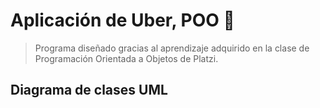 # Aplicación de Uber, POO 🙂

>Programa diseñado gracias al aprendizaje adquirido en la clase de Programación Orientada a Objetos de Platzi.

## Diagrama de clases UML

